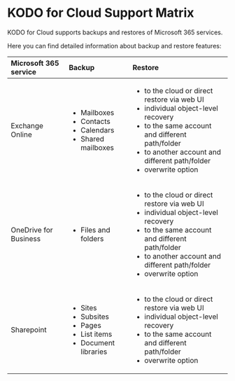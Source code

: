 # KODO for Cloud Support Matrix

KODO for Cloud supports backups and restores of Microsoft 365 services. 

 Here you can find detailed information about backup and restore features:

<table>
  <thead>
    <tr>
      <th style="text-align:left">Microsoft 365 service</th>
      <th style="text-align:left">Backup</th>
      <th style="text-align:left">Restore</th>
    </tr>
  </thead>
  <tbody>
    <tr>
      <td style="text-align:left">Exchange Online</td>
      <td style="text-align:left">
        <ul>
          <li>Mailboxes</li>
          <li>Contacts</li>
          <li>Calendars</li>
          <li>Shared mailboxes</li>
        </ul>
      </td>
      <td style="text-align:left">
        <ul>
          <li>to the cloud or direct restore via web UI</li>
          <li>individual object-level recovery</li>
          <li>to the same account and different path/folder</li>
          <li>to another account and different path/folder</li>
          <li>overwrite option</li>
        </ul>
      </td>
    </tr>
    <tr>
      <td style="text-align:left">OneDrive for Business</td>
      <td style="text-align:left">
        <p></p>
        <ul>
          <li>Files and folders</li>
        </ul>
      </td>
      <td style="text-align:left">
        <ul>
          <li>to the cloud or direct restore via web UI</li>
          <li>individual object-level recovery</li>
          <li>to the same account and different path/folder</li>
          <li>to another account and different path/folder</li>
          <li>overwrite option</li>
        </ul>
      </td>
    </tr>
    <tr>
      <td style="text-align:left">Sharepoint</td>
      <td style="text-align:left">
        <ul>
          <li>Sites</li>
          <li>Subsites</li>
          <li>Pages</li>
          <li>List items</li>
          <li>Document libraries</li>
        </ul>
      </td>
      <td style="text-align:left">
        <ul>
          <li>to the cloud or direct restore via web UI</li>
          <li>individual object-level recovery</li>
          <li>to the same account and different path/folder</li>
          <li>overwrite option</li>
        </ul>
        <p></p>
      </td>
    </tr>
  </tbody>
</table>



